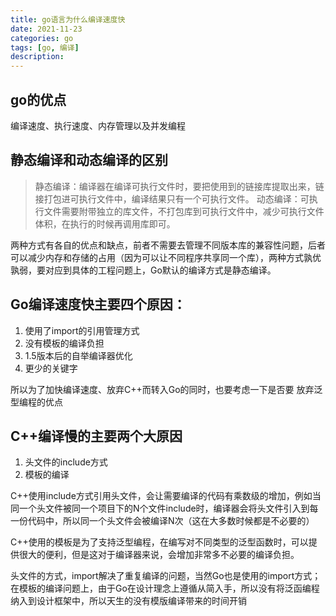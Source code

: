 ```yaml
---
title: go语言为什么编译速度快
date: 2021-11-23
categories: go
tags: [go, 编译]
description: 
---
```


## go的优点
编译速度、执行速度、内存管理以及并发编程

## 静态编译和动态编译的区别
> 静态编译：编译器在编译可执行文件时，要把使用到的链接库提取出来，链接打包进可执行文件中，编译结果只有一个可执行文件。
> 动态编译：可执行文件需要附带独立的库文件，不打包库到可执行文件中，减少可执行文件体积，在执行的时候再调用库即可。

两种方式有各自的优点和缺点，前者不需要去管理不同版本库的兼容性问题，后者可以减少内存和存储的占用（因为可以让不同程序共享同一个库），两种方式孰优孰弱，要对应到具体的工程问题上，Go默认的编译方式是静态编译。

## Go编译速度快主要四个原因：
1. 使用了import的引用管理方式 
2. 没有模板的编译负担
3. 1.5版本后的自举编译器优化 
4. 更少的关键字

所以为了加快编译速度、放弃C++而转入Go的同时，也要考虑一下是否要 放弃泛型编程的优点

## C++编译慢的主要两个大原因
1. 头文件的include方式
2. 模板的编译

C++使用include方式引用头文件，会让需要编译的代码有乘数级的增加，例如当同一个头文件被同一个项目下的N个文件include时，编译器会将头文件引入到每一份代码中，所以同一个头文件会被编译N次（这在大多数时候都是不必要的）

C++使用的模板是为了支持泛型编程，在编写对不同类型的泛型函数时，可以提供很大的便利，但是这对于编译器来说，会增加非常多不必要的编译负担。

头文件的方式，import解决了重复编译的问题，当然Go也是使用的import方式；在模板的编译问题上，由于Go在设计理念上遵循从简入手，所以没有将泛函编程纳入到设计框架中，所以天生的没有模版编译带来的时间开销